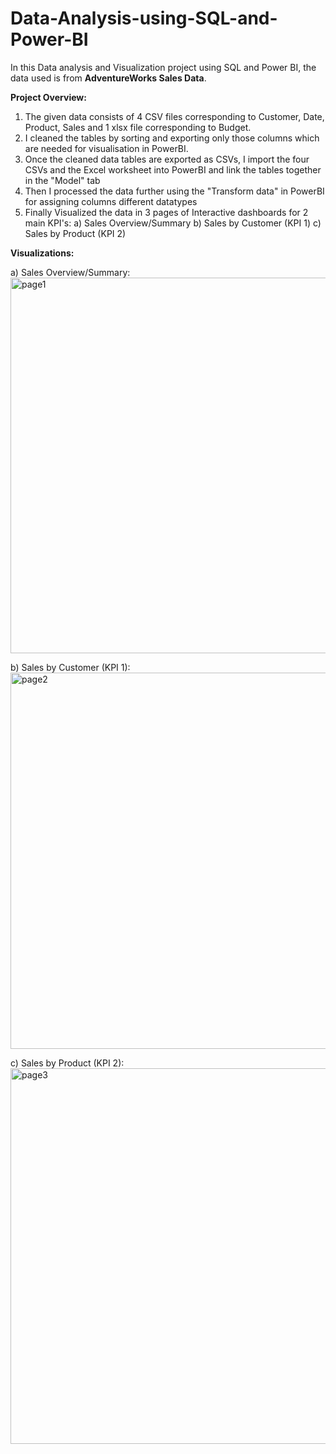 # Data-Analysis-using-SQL-and-Power-BI

In this Data analysis and Visualization project using SQL and Power BI, the data used is from **AdventureWorks Sales Data**.

**Project Overview:**
1. The given data consists of 4 CSV files corresponding to Customer, Date, Product, Sales and 1 xlsx file corresponding to Budget.
2. I cleaned the tables by sorting and exporting only those columns which are needed for visualisation in PowerBI.
3. Once the cleaned data tables are exported as CSVs, I import the four CSVs and the Excel worksheet into PowerBI and link the tables together in the "Model" tab
4. Then I processed the data further using the "Transform data" in PowerBI for assigning columns different datatypes
5. Finally Visualized the data in 3 pages of Interactive dashboards for 2 main KPI's:
    a) Sales Overview/Summary
    b) Sales by Customer (KPI 1)
    c) Sales by Product  (KPI 2)

**Visualizations:**

a) Sales Overview/Summary:
<img width="601" alt="page1" src="https://github.com/user-attachments/assets/8e540564-abf5-45d5-8105-a690e6252375">

b) Sales by Customer (KPI 1):
<img width="602" alt="page2" src="https://github.com/user-attachments/assets/c458b537-fa9c-408f-8c0e-7cfc07aa1cf7">

c) Sales by Product  (KPI 2):
<img width="601" alt="page3" src="https://github.com/user-attachments/assets/d054ed76-f11c-411e-84f2-288bfc1d9162">
